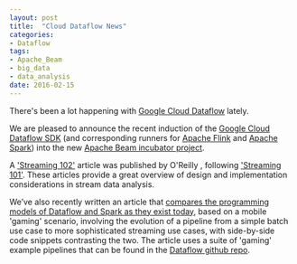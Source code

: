 ```yaml
---
layout: post
title:  "Cloud Dataflow News"
categories:
- Dataflow
tags:
- Apache_Beam
- big_data
- data_analysis
date: 2016-02-15
---
```

There's been a lot happening with [Google Cloud Dataflow](https://cloud.google.com/dataflow/) lately.

We are pleased to announce the recent induction of the [Google Cloud Dataflow SDK](https://cloud.google.com/dataflow/what-is-google-cloud-dataflow#Sdks) (and corresponding runners for [Apache Flink](https://flink.apache.org/) and [Apache Spark](http://spark.apache.org/)) into the new [Apache Beam incubator project](http://beam.incubator.apache.org/).

A ['Streaming 102'](http://oreilly.com/ideas/the-world-beyond-batch-streaming-102) article was published by O'Reilly , following 
['Streaming 101'](http://oreilly.com/ideas/the-world-beyond-batch-streaming-101).  These articles provide a great overview of design and implementation considerations in stream data analysis.

We’ve also recently written an article that [compares the programming models of Dataflow and Spark as they exist today](https://cloud.google.com/dataflow/blog/dataflow-beam-and-spark-comparison), based on a mobile 'gaming' scenario, involving the evolution of a pipeline from a simple batch use case to more sophisticated streaming use cases, with side-by-side code snippets contrasting the two.
The article uses a suite of 'gaming' example pipelines that can be found in the [Dataflow github repo](https://github.com/GoogleCloudPlatform/DataflowJavaSDK/tree/master/examples/src/main/java8/com/google/cloud/dataflow/examples/complete/game).

